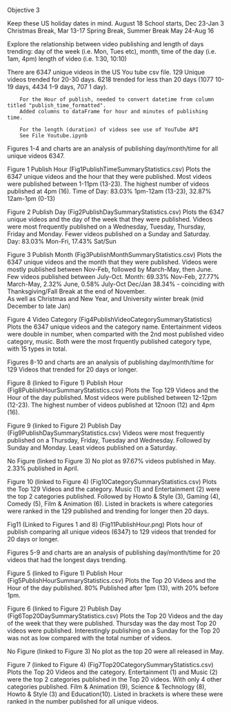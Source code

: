 Objective 3

Keep these US holiday dates in mind.
August 18 School starts, Dec 23-Jan 3 Christmas Break, Mar 13-17 Spring Break, Summer Break May 24-Aug 16

Explore the relationship between video publishing and length of days trending:
    day of the week (i.e. Mon, Tues etc), 
    month, 
    time of the day (i.e. 1am, 4pm) 
    length of video (i.e. 1:30, 10:10)

There are 6347 unique videos in the US You tube csv file.
129 Unique videos trended for 20-30 days.
6218 trended for less than 20 days (1077 10-19 days, 4434 1-9 days, 707 1 day).

        For the Hour of publish, needed to convert datetime from column titled "publish_time_formatted".
        Added columns to dataFrame for hour and minutes of publishing time.

        For the length (duration) of videos see use of YouTube API
        See File Youtube.ipynb



Figures 1-4 and charts are an analysis of publishing day/month/time for all unique videos 6347.

Figure 1 Publish Hour (Fig1PublishTimeSummaryStatistics.csv)
Plots the 6347 unique videos and the hour that they were published. 
Most videos were published between 1-11pm (13-23).
The highest number of videos published at 4pm (16).
Time of Day: 83.03% 1pm-12am (13-23), 32.87% 12am-1pm (0-13)

Figure 2 Publish Day (Fig2PublishDaySummaryStatistics.csv)
Plots the 6347 unique videos and the day of the week that they were published.
Videos were most frequently published on a Wednesday, Tuesday, Thursday, Friday and Monday. 
Fewer videos published on a Sunday and Saturday.
Day: 83.03% Mon-Fri, 17.43% Sat/Sun

Figure 3 Publish Month (Fig3PublishMonthSummaryStatistics.csv)
Plots the 6347 unique videos and the month that they were published.
Videos were mostly published between Nov-Feb, followed by March-May, then June.
Few videos published between July-Oct.
Month: 69.33% Nov-Feb, 27.77% March-May, 2.32% June, 0.58% July-Oct
Dec/Jan 38.34% - coinciding with Thanksgiving/Fall Break at the end of November.  
As well as Christmas and New Year, and University winter break (mid December to late Jan)

Figure 4 Video Category (Fig4PublishVideoCategorySummaryStatistics)
Plots the 6347 unique videos and the category name.
Entertainment videos were double in number, when comparted with the 2nd most published video category, music. 
Both were the most frquently published category type, with 15 types in total.



Figures 8-10 and charts are an analysis of publishing day/month/time for 129 Videos that trended for 20 days or longer.

Figure 8 (linked to Figure 1) Publish Hour (Fig8PublishHourSummaryStatistics.csv)
Plots the Top 129 Videos and the Hour of the day published.
Most videos were published between 12-12pm (12-23).
The highest number of videos published at 12noon (12) and 4pm (16).

Figure 9 (linked to Figure 2) Publish Day (Fig9PublishDaySummaryStatistics.csv)
Videos were most frequently published on a Thursday, Friday, Tuesday and Wednesday. 
Followed by Sunday and Monday.
Least videos published on a Saturday.

No Figure (linked to Figure 3)
No plot as 97.67% videos published in May.
2.33% published in April.

Figure 10 (linked to Figure 4) (Fig10CategorySummaryStatistics.csv)
Plots the Top 129 Videos and the category.
Music (1) and Entertainment (2) were the top 2 categories published. 
Followed by Howto & Style (3), Gaming (4), Comedy (5), Film & Animation (6). 
Listed in brackets is where categories were ranked in the 129 published and trending for longer then 20 days.



Fig11 (Linked to Figures 1 and 8) (Fig11PublishHour.png)
Plots hour of publish comparing all unique videos (6347) to 129 videos that trended for 20 days or longer.



Figures 5-9 and charts are an analysis of publishing day/month/time for 20 videos that had the longest days trending.

Figure 5 (linked to Figure 1) Publish Hour (Fig5PublishHourSummaryStatistics.csv)
Plots the Top 20 Videos and the Hour of the day published.
80% Published after 1pm (13), with 20% before 1pm.

Figure 6 (linked to Figure 2) Publish Day (Fig6Top20DaySummaryStatistics.csv)
Plots the Top 20 Videos and the day of the week that they were published.
Thursday was the day most Top 20 videos were published. Interestingly publishing on a Sunday for the Top 20 was not as low compared with the total number of videos.

No Figure (linked to Figure 3)
No plot as the top 20 were all released in May.

Figure 7 (linked to Figure 4) (Fig7Top20CategorySummaryStatistics.csv)
Plots the Top 20 Videos and the category.
Entertainment (1) and Music (2)  were the top 2 categories published in the Top 20 videos. 
With only 4 other categories published. Film & Animation (9), Science & Technology (8), Howto & Style (3) and Education(10). 
Listed in brackets is where these were ranked in the number published for all unique videos.


